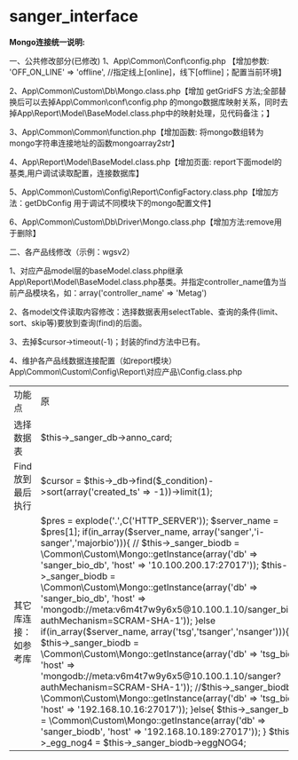 # sanger_interface
<strong>Mongo连接统一说明:</strong>

一、公共修改部分(已修改)
1、App\Common\Conf\config.php 【增加参数:  'OFF_ON_LINE' => 'offline', //指定线上[online]，线下[offline]；配置当前环境】

2、App\Common\Custom\Db\Mongo.class.php【增加 getGridFS 方法;全部替换后可以去掉App\Common\conf\config.php 的mongo数据库映射关系，同时去掉App\Report\Model\BaseModel.class.php中的映射处理，见代码备注；】

3、App\Common\Common\function.php【增加函数: 将mongo数组转为mongo字符串连接地址的函数mongoarray2str】

4、App\Report\Model\BaseModel.class.php【增加页面: report下面model的基类,用户调试读取配置，连接数据库】

5、App\Common\Custom\Config\Report\ConfigFactory.class.php【增加方法：getDbConfig 用于调试不同模块下的mongo配置文件】

6、App\Common\Custom\Db\Driver\Mongo.class.php【增加方法:remove用于删除】

二、各产品线修改（示例：wgsv2）

1、对应产品model层的baseModel.class.php继承App\Report\Model\BaseModel.class.php基类。并指定controller_name值为当前产品模块名，如：array('controller_name' => 'Metag')

2、各model文件读取内容修改：选择数据表用selectTable、查询的条件(limit、sort、skip等)要放到查询(find)的后面。

3、去掉$cursor->timeout(-1)；封装的find方法中已有。

4、维护各产品线数据连接配置（如report模块）App\Common\Custom\Config\Report\对应产品\Config.class.php

<table>
<tr><td>功能点</td><td>原</td><td>现</td></tr>
<tr>
    <td>选择数据表</td>
    <td>
        $this->_sanger_db->anno_card;
    </td>
    <td>
        $this->_sanger_db->selectTable('anno_card');
    </td>
</tr>
<tr>
    <td>Find放到最后执行</td>
    <td>
        $cursor = $this->_db->find($_condition)->sort(array('created_ts' => -1))->limit(1);
    </td>
    <td>
        $cursor = $this->_db->sort(array('created_ts' => -1))->limit(1)->find($_condition);
    </td>
</tr>
<tr>
    <td>其它库连接：如参考库</td>
    <td>
        $pres = explode('.',C('HTTP_SERVER'));
        $server_name = $pres[1];
        if(in_array($server_name, array('sanger','i-sanger','majorbio'))){
            // $this->_sanger_biodb = \Common\Custom\Mongo::getInstance(array('db' => 'sanger_bio_db', 'host' => '10.100.200.17:27017'));
            $this->_sanger_biodb = \Common\Custom\Mongo::getInstance(array('db' => 'sanger_bio_db', 'host' => 'mongodb://meta:v6m4t7w9y6x5@10.100.1.10/sanger_biodb?authMechanism=SCRAM-SHA-1'));
        }else if(in_array($server_name, array('tsg','tsanger','nsanger'))){
            $this->_sanger_biodb = \Common\Custom\Mongo::getInstance(array('db' => 'tsg_biodb', 'host' => 'mongodb://meta:v6m4t7w9y6x5@10.100.1.10/sanger?authMechanism=SCRAM-SHA-1'));
            //$this->_sanger_biodb = \Common\Custom\Mongo::getInstance(array('db' => 'tsg_biodb', 'host' => '192.168.10.16:27017'));
        }else{
            $this->_sanger_biodb = \Common\Custom\Mongo::getInstance(array('db' => 'sanger_biodb', 'host' => '192.168.10.189:27017'));
        }
        $this->_egg_nog4 = $this->_sanger_biodb->eggNOG4;
    </td>
    <td>
        $db_config_params   = array('module_name' => MODULE_NAME, 'controller_name' => 'Bio','off_on_line' => C('OFF_ON_LINE'));
        $db_config          = \Common\Custom\Config\Report\ConfigFactory::getDbConfig($db_config_params);
        $host               = mongoarray2str($db_config);
        if (empty($host)) {
            echo '转化mongo数据库连接出错';
            exit;
        }
        $db_name = $this->getMongoDbNameByDbName($db_config['db_name']); //取mongodb库名

        $this->_sanger_biodb = \Common\Custom\Db\Mongo::getInstance(array('db' => $db_name, 'host' => $host));
        $this->_egg_nog4 = $this->_sanger_biodb->selectTable('eggNOG4');
    </td>
</tr>
</table>